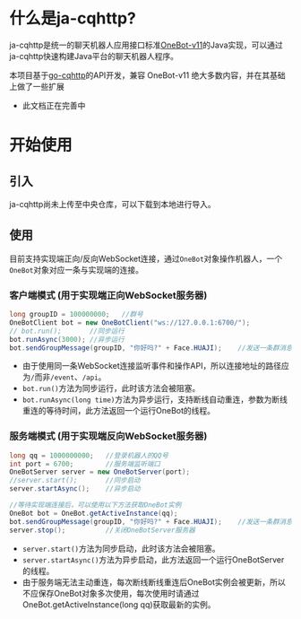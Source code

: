 # 什么是ja-cqhttp?

ja-cqhttp是统一的聊天机器人应用接口标准[OneBot-v11](https://11.onebot.dev/)的Java实现，可以通过ja-cqhttp快速构建Java平台的聊天机器人程序。

本项目基于[go-cqhttp](https://github.com/Mrs4s/go-cqhttp)的API开发，兼容 OneBot-v11 绝大多数内容，并在其基础上做了一些扩展

 - 此文档正在完善中

# 开始使用

## 引入

ja-cqhttp尚未上传至中央仓库，可以下载到本地进行导入。

## 使用

目前支持实现端正向/反向WebSocket连接，通过`OneBot`对象操作机器人，一个`OneBot`对象对应一条与实现端的连接。

### 客户端模式 (用于实现端正向WebSocket服务器)

```java
long groupID = 100000000;   //群号
OneBotClient bot = new OneBotClient("ws://127.0.0.1:6700/");
// bot.run();       //同步运行
bot.runAsync(3000); //异步运行
bot.sendGroupMessage(groupID, "你好吗?" + Face.HUAJI);    //发送一条群消息
```

- 由于使用同一条WebSocket连接监听事件和操作API，所以连接地址的路径应为`/`而非`/event`、`/api`。
- `bot.run()`方法为同步运行，此时该方法会被阻塞。
- `bot.runAsync(long time)`方法为异步运行，支持断线自动重连，参数为断线重连的等待时间，此方法返回一个运行OneBot的线程。

### 服务端模式 (用于实现端反向WebSocket服务器)

```java
long qq = 1000000000;   //登录机器人的QQ号
int port = 6700;        //服务端监听端口
OneBotServer server = new OneBotServer(port);
//server.start();       //同步启动
server.startAsync();    //异步启动

//等待实现端连接后，可以使用以下方法获取OneBot实例
OneBot bot = OneBot.getActiveInstance(qq);
bot.sendGroupMessage(groupID, "你好吗?" + Face.HUAJI);    //发送一条群消息
server.stop();          //关闭OneBotServer服务器
```

- `server.start()`方法为同步启动，此时该方法会被阻塞。
- `server.startAsync()`方法为异步启动，此方法返回一个运行OneBotServer的线程。
- 由于服务端无法主动重连，每次断线断线重连后OneBot实例会被更新，所以不应保存OneBot对象多次使用，每次使用时请通过OneBot.getActiveInstance(long qq)获取最新的实例。